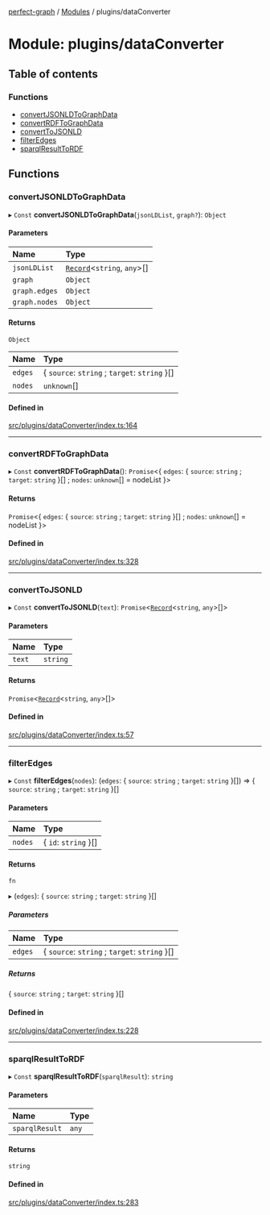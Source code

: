 [perfect-graph](../README.md) / [Modules](../modules.md) / plugins/dataConverter

# Module: plugins/dataConverter

## Table of contents

### Functions

- [convertJSONLDToGraphData](plugins_dataConverter.md#convertjsonldtographdata)
- [convertRDFToGraphData](plugins_dataConverter.md#convertrdftographdata)
- [convertToJSONLD](plugins_dataConverter.md#converttojsonld)
- [filterEdges](plugins_dataConverter.md#filteredges)
- [sparqlResultToRDF](plugins_dataConverter.md#sparqlresulttordf)

## Functions

### convertJSONLDToGraphData

▸ `Const` **convertJSONLDToGraphData**(`jsonLDList`, `graph?`): `Object`

#### Parameters

| Name | Type |
| :------ | :------ |
| `jsonLDList` | [`Record`](components_ClusterNodeContainer._internal_.md#record)<`string`, `any`\>[] |
| `graph` | `Object` |
| `graph.edges` | `Object` |
| `graph.nodes` | `Object` |

#### Returns

`Object`

| Name | Type |
| :------ | :------ |
| `edges` | { `source`: `string` ; `target`: `string`  }[] |
| `nodes` | `unknown`[] |

#### Defined in

[src/plugins/dataConverter/index.ts:164](https://github.com/MaastrichtU-IDS/perfect-graph/blob/27ebaf3/src/plugins/dataConverter/index.ts#L164)

___

### convertRDFToGraphData

▸ `Const` **convertRDFToGraphData**(): `Promise`<{ `edges`: { `source`: `string` ; `target`: `string`  }[] ; `nodes`: `unknown`[] = nodeList }\>

#### Returns

`Promise`<{ `edges`: { `source`: `string` ; `target`: `string`  }[] ; `nodes`: `unknown`[] = nodeList }\>

#### Defined in

[src/plugins/dataConverter/index.ts:328](https://github.com/MaastrichtU-IDS/perfect-graph/blob/27ebaf3/src/plugins/dataConverter/index.ts#L328)

___

### convertToJSONLD

▸ `Const` **convertToJSONLD**(`text`): `Promise`<[`Record`](components_ClusterNodeContainer._internal_.md#record)<`string`, `any`\>[]\>

#### Parameters

| Name | Type |
| :------ | :------ |
| `text` | `string` |

#### Returns

`Promise`<[`Record`](components_ClusterNodeContainer._internal_.md#record)<`string`, `any`\>[]\>

#### Defined in

[src/plugins/dataConverter/index.ts:57](https://github.com/MaastrichtU-IDS/perfect-graph/blob/27ebaf3/src/plugins/dataConverter/index.ts#L57)

___

### filterEdges

▸ `Const` **filterEdges**(`nodes`): (`edges`: { `source`: `string` ; `target`: `string`  }[]) => { `source`: `string` ; `target`: `string`  }[]

#### Parameters

| Name | Type |
| :------ | :------ |
| `nodes` | { `id`: `string`  }[] |

#### Returns

`fn`

▸ (`edges`): { `source`: `string` ; `target`: `string`  }[]

##### Parameters

| Name | Type |
| :------ | :------ |
| `edges` | { `source`: `string` ; `target`: `string`  }[] |

##### Returns

{ `source`: `string` ; `target`: `string`  }[]

#### Defined in

[src/plugins/dataConverter/index.ts:228](https://github.com/MaastrichtU-IDS/perfect-graph/blob/27ebaf3/src/plugins/dataConverter/index.ts#L228)

___

### sparqlResultToRDF

▸ `Const` **sparqlResultToRDF**(`sparqlResult`): `string`

#### Parameters

| Name | Type |
| :------ | :------ |
| `sparqlResult` | `any` |

#### Returns

`string`

#### Defined in

[src/plugins/dataConverter/index.ts:283](https://github.com/MaastrichtU-IDS/perfect-graph/blob/27ebaf3/src/plugins/dataConverter/index.ts#L283)
